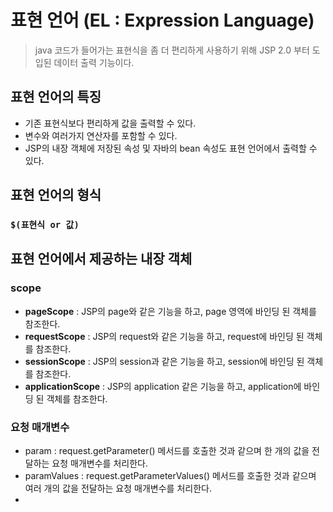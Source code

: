 # 표현 언어 (EL : Expression Language)
> java 코드가 들어가는 표현식을 좀 더 편리하게 사용하기 위해 JSP 2.0 부터 도입된 데이터 출력 기능이다.

## 표현 언어의 특징
* 기존 표현식보다 편리하게 값을 출력할 수 있다.
* 변수와 여러가지 연산자를 포함할 수 있다.
* JSP의 내장 객체에 저장된 속성 및 자바의 bean 속성도 표현 언어에서 출력할 수 있다.

## 표현 언어의 형식
### `$(표현식 or 값)`

## 표현 언어에서 제공하는 내장 객체
### scope
* **pageScope** : JSP의 page와 같은 기능을 하고, page 영역에 바인딩 된 객체를 참조한다.
* **requestScope** : JSP의 request와 같은 기능을 하고, request에 바인딩 된 객체를 참조한다.
* **sessionScope** : JSP의 session과 같은 기능을 하고, session에 바인딩 된 객체를 참조한다.
* **applicationScope** : JSP의 application 같은 기능을 하고, application에 바인딩 된 객체를 참조한다.
### 요청 매개변수
* param : request.getParameter() 메서드를 호출한 것과 같으며 한 개의 값을 전달하는 요청 매개변수를 처리한다.
* paramValues : request.getParameterValues() 메서드를 호출한 것과 같으며 여러 개의 값을 전달하는 요청 매개변수를 처리한다.
* 
